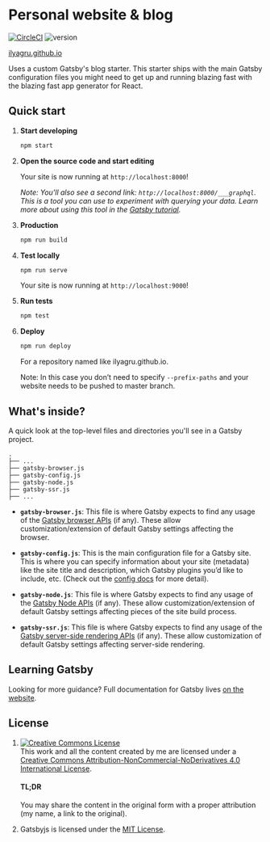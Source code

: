 # Personal website & blog

[![CircleCI](https://circleci.com/gh/ilyagru/ilyagru.github.io.svg?style=svg)](https://circleci.com/gh/ilyagru/ilyagru.github.io) ![version](https://img.shields.io/badge/version-2.1.0-blue)

[ilyagru.github.io](https://ilyagru.github.io)

Uses a custom Gatsby's blog starter. This starter ships with the main Gatsby configuration files you might need to get up and running blazing fast with the blazing fast app generator for React.

## Quick start

1.  **Start developing**

    ```sh
    npm start
    ```

1.  **Open the source code and start editing**

    Your site is now running at `http://localhost:8000`!

    _Note: You'll also see a second link: _`http://localhost:8000/___graphql`_. This is a tool you can use to experiment with querying your data. Learn more about using this tool in the [Gatsby tutorial](https://www.gatsbyjs.org/tutorial/part-five/#introducing-graphiql)._

1.  **Production**

    ```sh
    npm run build
    ```

1.  **Test locally**

    ```sh
    npm run serve
    ```

    Your site is now running at `http://localhost:9000`!

1.  **Run tests**

    ```sh
    npm test
    ```

1.  **Deploy**

    ```sh
    npm run deploy
    ```

    For a repository named like ilyagru.github.io.

    Note: In this case you don’t need to specify `--prefix-paths` and your website needs to be pushed to master branch.

## What's inside?

A quick look at the top-level files and directories you'll see in a Gatsby project.

    .
    ├── ...
    ├── gatsby-browser.js
    ├── gatsby-config.js
    ├── gatsby-node.js
    ├── gatsby-ssr.js
    ├── ...

- **`gatsby-browser.js`**: This file is where Gatsby expects to find any usage of the [Gatsby browser APIs](https://www.gatsbyjs.org/docs/browser-apis/) (if any). These allow customization/extension of default Gatsby settings affecting the browser.

- **`gatsby-config.js`**: This is the main configuration file for a Gatsby site. This is where you can specify information about your site (metadata) like the site title and description, which Gatsby plugins you’d like to include, etc. (Check out the [config docs](https://www.gatsbyjs.org/docs/gatsby-config/) for more detail).

- **`gatsby-node.js`**: This file is where Gatsby expects to find any usage of the [Gatsby Node APIs](https://www.gatsbyjs.org/docs/node-apis/) (if any). These allow customization/extension of default Gatsby settings affecting pieces of the site build process.

- **`gatsby-ssr.js`**: This file is where Gatsby expects to find any usage of the [Gatsby server-side rendering APIs](https://www.gatsbyjs.org/docs/ssr-apis/) (if any). These allow customization of default Gatsby settings affecting server-side rendering.

## Learning Gatsby

Looking for more guidance? Full documentation for Gatsby lives [on the website](https://www.gatsbyjs.org/).

## License

1.  <a rel="license" href="http://creativecommons.org/licenses/by-nc-nd/4.0/"><img alt="Creative Commons License" style="border-width:0" src="https://i.creativecommons.org/l/by-nc-nd/4.0/88x31.png" /></a><br />This work and all the content created by me are licensed under a <a rel="license" href="http://creativecommons.org/licenses/by-nc-nd/4.0/">Creative Commons Attribution-NonCommercial-NoDerivatives 4.0 International License</a>.

    #### TL;DR

    You may share the content in the original form with a proper attribution (my name, a link to the original).

2.  Gatsbyjs is licensed under the [MIT License](https://github.com/gatsbyjs/gatsby/blob/master/LICENSE).
